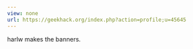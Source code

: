 ```yaml
---
view: none
url: https://geekhack.org/index.php?action=profile;u=45645
---
```


harlw makes the banners.
